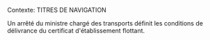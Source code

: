 Contexte: TITRES DE NAVIGATION

Un arrêté du ministre chargé des transports définit les conditions de délivrance du certificat d'établissement flottant.